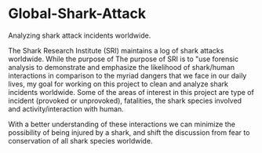 # Global-Shark-Attack
Analyzing shark attack incidents worldwide. 

The Shark Research Institute (SRI) maintains a log of shark attacks worldwide. While the purpose of The purpose of SRI is to "use forensic analysis to demonstrate and emphasize the likelihood of shark/human interactions in comparison to the myriad dangers that we face in our daily lives, my goal for working on this project to clean and analyze shark incidents worldwide. Some of the areas of interest in this project are type of incident (provoked or unprovoked), fatalities, the shark species involved and activity/interaction with human.

With a better understanding of these interactions we can minimize the possibility of being injured by a shark, and shift the discussion from fear to conservation of all shark species worldwide.
